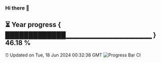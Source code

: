 ### Hi there 👋
⏳ Year progress { █████████████▁▁▁▁▁▁▁▁▁▁▁▁▁▁▁▁▁ } 46.18 %
---
⏰ Updated on Tue, 18 Jun 2024 00:32:38 GMT
![Progress Bar CI](https://github.com/Moyi321/Moyi321/workflows/Progress%20Bar%20CI/badge.svg)
